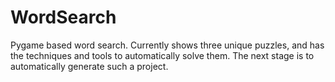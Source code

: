 WordSearch
==========
Pygame based word search. Currently shows three unique puzzles, and has the techniques and tools to automatically solve them. The next stage is to automatically generate such a project. 
